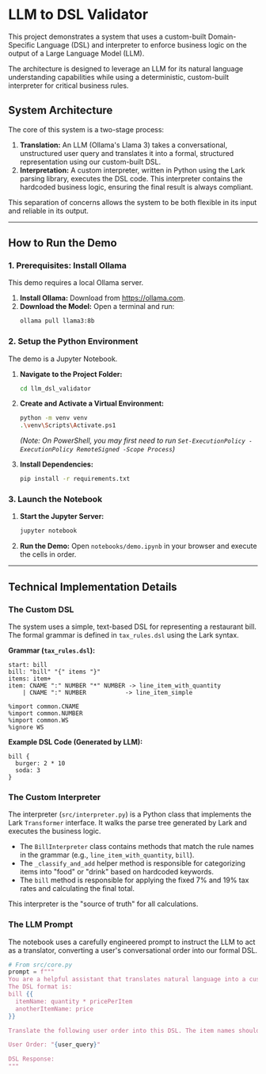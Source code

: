 # LLM to DSL Validator

This project demonstrates a system that uses a custom-built Domain-Specific Language (DSL) and interpreter to enforce business logic on the output of a Large Language Model (LLM).

The architecture is designed to leverage an LLM for its natural language understanding capabilities while using a deterministic, custom-built interpreter for critical business rules.

## System Architecture

The core of this system is a two-stage process:

1.  **Translation:** An LLM (Ollama's Llama 3) takes a conversational, unstructured user query and translates it into a formal, structured representation using our custom-built DSL.
2.  **Interpretation:** A custom interpreter, written in Python using the Lark parsing library, executes the DSL code. This interpreter contains the hardcoded business logic, ensuring the final result is always compliant.

This separation of concerns allows the system to be both flexible in its input and reliable in its output.

---

## How to Run the Demo

### 1. Prerequisites: Install Ollama

This demo requires a local Ollama server.

1.  **Install Ollama:** Download from <https://ollama.com>.
2.  **Download the Model:** Open a terminal and run:
    ```bash
    ollama pull llama3:8b
    ```

### 2. Setup the Python Environment

The demo is a Jupyter Notebook.

1.  **Navigate to the Project Folder:**
    ```bash
    cd llm_dsl_validator
    ```
2.  **Create and Activate a Virtual Environment:**
    ```bash
    python -m venv venv
    .\venv\Scripts\Activate.ps1
    ```
    *(Note: On PowerShell, you may first need to run `Set-ExecutionPolicy -ExecutionPolicy RemoteSigned -Scope Process`)*

3.  **Install Dependencies:**
    ```bash
    pip install -r requirements.txt
    ```

### 3. Launch the Notebook

1.  **Start the Jupyter Server:**
    ```bash
    jupyter notebook
    ```
2.  **Run the Demo:** Open `notebooks/demo.ipynb` in your browser and execute the cells in order.

---

## Technical Implementation Details

### The Custom DSL

The system uses a simple, text-based DSL for representing a restaurant bill. The formal grammar is defined in `tax_rules.dsl` using the Lark syntax.

**Grammar (`tax_rules.dsl`):**
```
start: bill
bill: "bill" "{" items "}"
items: item+
item: CNAME ":" NUMBER "*" NUMBER -> line_item_with_quantity
    | CNAME ":" NUMBER           -> line_item_simple

%import common.CNAME
%import common.NUMBER
%import common.WS
%ignore WS
```

**Example DSL Code (Generated by LLM):**
```
bill {
  burger: 2 * 10
  soda: 3
}
```

### The Custom Interpreter

The interpreter (`src/interpreter.py`) is a Python class that implements the Lark `Transformer` interface. It walks the parse tree generated by Lark and executes the business logic.

* The `BillInterpreter` class contains methods that match the rule names in the grammar (e.g., `line_item_with_quantity`, `bill`).
* The `_classify_and_add` helper method is responsible for categorizing items into "food" or "drink" based on hardcoded keywords.
* The `bill` method is responsible for applying the fixed 7% and 19% tax rates and calculating the final total.

This interpreter is the "source of truth" for all calculations.

### The LLM Prompt

The notebook uses a carefully engineered prompt to instruct the LLM to act as a translator, converting a user's conversational order into our formal DSL.

```python
# From src/core.py
prompt = f"""
You are a helpful assistant that translates natural language into a custom DSL.
The DSL format is:
bill {{
  itemName: quantity * pricePerItem
  anotherItemName: price
}}

Translate the following user order into this DSL. The item names should be simple, lowercase words like 'burger' or 'soda'.

User Order: "{user_query}"

DSL Response:
"""
```